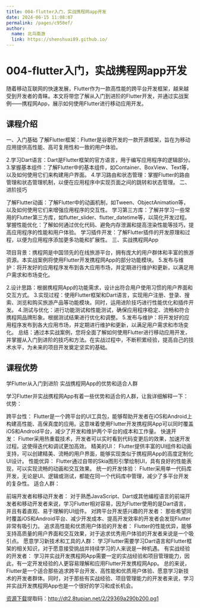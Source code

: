 ```yaml
---
title: 004-flutter入门，实战携程网app开发
date: 2024-06-15 11:08:07
permalink: /pages/c950ef/
author: 
  name: 北鸟南游
  link: https://shenshuai89.github.io/
---
```


# 004-flutter入门，实战携程网app开发
随着移动互联网的快速发展，Flutter作为一款高性能的跨平台开发框架，越来越受到开发者的青睐。本文将带您了解从入门到进阶的Flutter开发，并通过实战案例——携程网App，展示如何使用Flutter进行移动应用开发。
## 课程介绍
一、入门基础
了解Flutter框架：Flutter是谷歌开发的一款开源框架，旨在为移动应用提供高性能、高可复用性和一致的用户体验。

2.学习Dart语言：Dart是Flutter框架的官方语言，用于编写应用程序的逻辑部分。
3.掌握基本组件：了解Flutter中的基本组件，如Container、BoxView、Text等，以及如何使用它们来构建用户界面。
4.学习路由和状态管理：掌握Flutter的路由管理和状态管理机制，以便在应用程序中实现页面之间的跳转和状态管理。
二、进阶技巧

了解Flutter动画：了解Flutter中的动画机制，如Tween、ObjectAnimation等，以及如何使用它们来增强应用程序的交互性。
学习第三方库：了解并学习一些常用的Flutter第三方库，如flutter_slider、flutter_datetime等，以简化开发过程。
掌握性能优化：了解如何通过优化代码、避免内存泄漏和提高渲染性能等技巧，提高应用程序的性能和用户体验。
学习插件开发：了解Flutter插件的开发原理和过程，以便为应用程序添加更多功能和扩展性。
三、实战携程网App

项目背景：携程网是中国领先的在线旅游平台，拥有庞大的用户群体和丰富的旅游资源。本实战案例将使用Flutter开发携程网App的部分功能模块。 5.发布与维护：将开发好的应用程序发布到各大应用市场，并定期进行维护和更新，以满足用户需求和市场变化。

2.设计思路：根据携程网App的功能需求，设计出符合用户使用习惯的用户界面和交互方式。
3.实现过程：使用Flutter框架和Dart语言，实现用户注册、登录、搜索、浏览和购买旅游产品等功能模块。同时，运用进阶技巧进行性能优化和插件开发。
4.测试与优化：进行功能测试和性能测试，确保应用程序稳定、流畅和符合携程网品牌形象。根据测试结果进行优化和调整。
5.发布与维护：将开发好的应用程序发布到各大应用市场，并定期进行维护和更新，以满足用户需求和市场变化。
总结：通过本实战案例，您将全面了解如何使用Flutter进行移动应用开发，并掌握从入门到进阶的技巧和方法。在实战过程中，不断积累经验，提高自己的技术水平，为未来的项目开发奠定坚实的基础。

## 课程优势
学Flutter从入门到进阶 实战携程网App的优势和适合人群

学习Flutter并实战携程网App有着一些优势和适合的人群，让我详细解释一下：
优势：

跨平台性： Flutter是一个跨平台的UI工具包，能够帮助开发者在iOS和Android上构建高性能、高保真度的应用。这意味着使用Flutter开发携程网App可以同时覆盖iOS和Android平台，减少了开发和维护两个平台的成本和工作量。
快速开发： Flutter采用热重载技术，开发者可以实时看到代码变更后的效果，加速开发过程。这使得迭代和调试更加高效。
精美的UI： Flutter提供丰富的UI组件和动画支持，可以创建精美、流畅的用户界面，能够实现类似于携程网App的高度定制化UI设计。
性能优异： Flutter通过自带的Skia图形引擎绘制UI，具有良好的性能表现，可以实现流畅的动画和交互效果。
统一的开发体验： Flutter采用单一代码库开发，无论是UI、逻辑或测试，都能在同一个代码库中管理，减少了多平台开发的复杂性。
适合人群：

前端开发者和移动开发者： 对于熟悉JavaScript、Dart或其他编程语言的前端开发者和移动开发者来说，学习Flutter相对容易，因为Flutter使用的是Dart语言，并且有着直观、易于理解的UI组件。
对跨平台开发感兴趣的开发者： 那些希望同时覆盖iOS和Android平台、减少开发成本、提高开发效率的开发者会发现Flutter非常有吸引力。
追求高性能和优质用户体验的开发者： Flutter的性能优异，能够支持高质量的用户界面和交互效果，对于追求优秀用户体验的开发者来说是一个吸引点。
愿意学习新技术和工具的人群： 学习Flutter需要学习Dart语言和Flutter框架的相关知识，对于愿意接受挑战并持续学习的人来说是一种机遇。
有实战经验的开发者： 学习并实战开发携程网App需要一定的实战经验和项目管理能力，因此，有一定开发经验的人更容易理解和应用Flutter开发携程网App。
总的来说，Flutter是一个适合那些追求跨平台开发、高性能和优质用户体验、愿意学习新技术的开发者群体。同时，对于那些有实战经验、项目管理能力的开发者来说，学习并实战开发携程网App也是一个很好的学习和成长机会。 

[资源下载](https://www.alipan.com/s/pGW57pykoBv)提取码：http://dt2.8tupian.net/2/29369a290b200.pg1